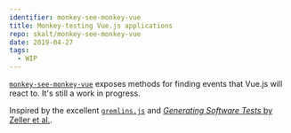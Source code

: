 ```yaml
---
identifier: monkey-see-monkey-vue
title: Monkey-testing Vue.js applications
repo: skalt/monkey-see-monkey-vue
date: 2019-04-27
tags:
  - WIP
---
```


[`monkey-see-monkey-vue`](https://github.com/skalt/monkey-see-monkey-vue/commits/master) exposes methods for finding events that Vue.js will react to. It's still a work in progress.

Inspired by the excellent [`gremlins.js`](https://marmelab.com/gremlins.js/) and [_Generating Software Tests_ by Zeller et al.](https://www.fuzzingbook.org/).

<!--more-->
